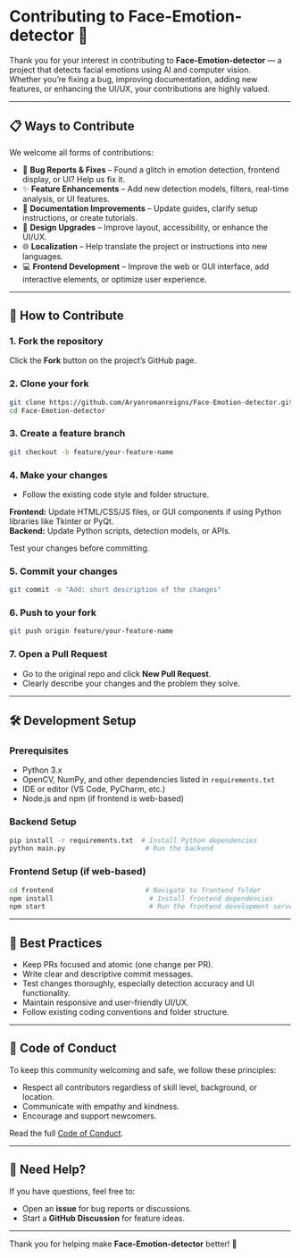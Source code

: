 # Contributing to Face-Emotion-detector 🤖

Thank you for your interest in contributing to **Face-Emotion-detector** — a project that detects facial emotions using AI and computer vision.  
Whether you’re fixing a bug, improving documentation, adding new features, or enhancing the UI/UX, your contributions are highly valued.

---

## 📋 Ways to Contribute
We welcome all forms of contributions:

- 🐞 **Bug Reports & Fixes** – Found a glitch in emotion detection, frontend display, or UI? Help us fix it.  
- ✨ **Feature Enhancements** – Add new detection models, filters, real-time analysis, or UI features.  
- 📖 **Documentation Improvements** – Update guides, clarify setup instructions, or create tutorials.  
- 🎨 **Design Upgrades** – Improve layout, accessibility, or enhance the UI/UX.  
- 🌐 **Localization** – Help translate the project or instructions into new languages.  
- 💻 **Frontend Development** – Improve the web or GUI interface, add interactive elements, or optimize user experience.

---

## 🚀 How to Contribute

### 1. Fork the repository
Click the **Fork** button on the project’s GitHub page.

### 2. Clone your fork
```bash
git clone https://github.com/Aryanromanreigns/Face-Emotion-detector.git
cd Face-Emotion-detector
```

### 3. Create a feature branch
```bash
git checkout -b feature/your-feature-name
```

### 4. Make your changes
- Follow the existing code style and folder structure.  

**Frontend:** Update HTML/CSS/JS files, or GUI components if using Python libraries like Tkinter or PyQt.  
**Backend:** Update Python scripts, detection models, or APIs.  

Test your changes before committing.

### 5. Commit your changes
```bash
git commit -m "Add: short description of the changes"
```

### 6. Push to your fork
```bash
git push origin feature/your-feature-name
```

### 7. Open a Pull Request
- Go to the original repo and click **New Pull Request**.  
- Clearly describe your changes and the problem they solve.

---

## 🛠 Development Setup

### Prerequisites
- Python 3.x  
- OpenCV, NumPy, and other dependencies listed in `requirements.txt`  
- IDE or editor (VS Code, PyCharm, etc.)  
- Node.js and npm (if frontend is web-based)

### Backend Setup
```bash
pip install -r requirements.txt  # Install Python dependencies
python main.py                    # Run the backend
```

### Frontend Setup (if web-based)
```bash
cd frontend                       # Navigate to frontend folder
npm install                        # Install frontend dependencies
npm start                          # Run the frontend development server
```

---

## 🧩 Best Practices
- Keep PRs focused and atomic (one change per PR).  
- Write clear and descriptive commit messages.  
- Test changes thoroughly, especially detection accuracy and UI functionality.  
- Maintain responsive and user-friendly UI/UX.  
- Follow existing coding conventions and folder structure.

---

## 🤝 Code of Conduct
To keep this community welcoming and safe, we follow these principles:

- Respect all contributors regardless of skill level, background, or location.  
- Communicate with empathy and kindness.  
- Encourage and support newcomers.  

Read the full [Code of Conduct](CODE_OF_CONDUCT.md).

---

## 💬 Need Help?
If you have questions, feel free to:

- Open an **issue** for bug reports or discussions.  
- Start a **GitHub Discussion** for feature ideas.  

---

Thank you for helping make **Face-Emotion-detector** better! 🚀
